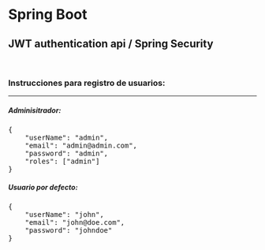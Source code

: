 <h1>Spring Boot</h1>
<h2>JWT authentication api / Spring Security</h2>
<br>

<h3>Instrucciones para registro de usuarios:</h3>
<hr>
<h5><strong>Adminisitrador:</strong></h5>

<pre>
{
    "userName": "admin",
    "email": "admin@admin.com",
    "password": "admin",
    "roles": ["admin"]
}
</pre>

<h5><strong>Usuario por defecto:</strong></h5>

<pre>
{
    "userName": "john",
    "email": "john@doe.com",
    "password": "johndoe"
}
</pre>

